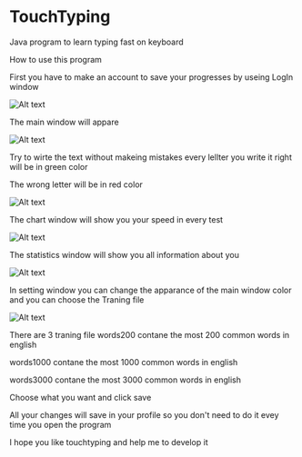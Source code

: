 # TouchTyping
Java program to learn typing fast on keyboard

How to use this program 

First you have to make an account to save your progresses by useing LogIn window

![Alt text](https://github.com/stefano-lenzo/TouchTyping/blob/main/Screenshots/login.JPG)

The main window will appare

![Alt text](https://github.com/stefano-lenzo/TouchTyping/blob/main/Screenshots/mainwindow.JPG)

Try to wirte the text without makeing mistakes every lellter you write it right will be in green color

The wrong letter will be in red color

![Alt text](https://github.com/stefano-lenzo/TouchTyping/blob/main/Screenshots/rightanderr.JPG)

The chart window will show you your speed in every test

![Alt text](https://github.com/stefano-lenzo/TouchTyping/blob/main/Screenshots/chartwindow.JPG)

The statistics window will show you all information about you

![Alt text](https://github.com/stefano-lenzo/TouchTyping/blob/main/Screenshots/statisticwindow.JPG)

In setting window you can change the apparance of the main window color and you can choose the Traning file 

![Alt text](https://github.com/stefano-lenzo/TouchTyping/blob/main/Screenshots/settingswindo.JPG)

There are 3 traning file words200 contane the most 200 common words in english

words1000 contane the most 1000 common words in english

words3000 contane the most 3000 common words in english

Choose what you want and click save 

All your changes will save in your profile so you don't need to do it evey time you open the program

I hope you like touchtyping and help me to develop it


